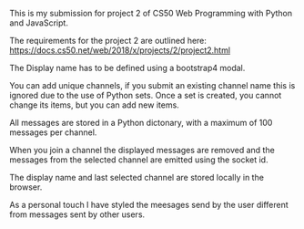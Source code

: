 This is my submission for project 2 of CS50 Web Programming with Python and JavaScript.

The requirements for the project 2 are outlined here:
https://docs.cs50.net/web/2018/x/projects/2/project2.html

The Display name has to be defined using a bootstrap4 modal.

You can add unique channels, if you submit an existing channel name this is ignored due to the use of Python sets.
Once a set is created, you cannot change its items, but you can add new items.

All messages are stored in a Python dictonary, with a maximum of 100 messages per channel.

When you join a channel the displayed messages are removed and the messages from the selected channel are emitted using the socket id.

The display name and last selected channel are stored locally in the browser.

As a personal touch I have styled the meesages send by the user different from messages sent by other users.








